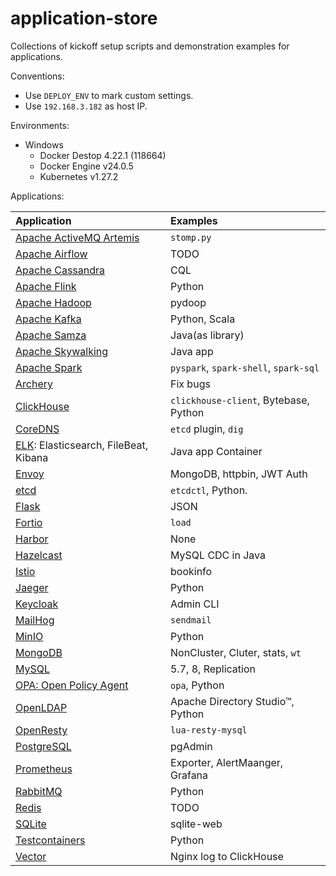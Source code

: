 # application-store
Collections of kickoff setup scripts and demonstration examples for applications.

Conventions:

- Use `DEPLOY_ENV` to mark custom settings.
- Use `192.168.3.182` as host IP.

Environments:

- Windows
  - Docker Destop 4.22.1 (118664)
  - Docker Engine v24.0.5
  - Kubernetes v1.27.2

Applications:

| Application                                             | Examples                              |
| :------------------------------------------------------ | :------------------------------------ |
| [Apache ActiveMQ Artemis](./activemq/README.md)         | `stomp.py`                            |
| [Apache Airflow](./airflow/README.md)                   | TODO                                  |
| [Apache Cassandra](./cassandra/README.md)               | CQL                                   |
| [Apache Flink](./flink/README.md)                       | Python                                |
| [Apache Hadoop](./hadoop/README.md)                     | pydoop                                |
| [Apache Kafka](./kafka/README.md)                       | Python, Scala                         |
| [Apache Samza](./samza/README.md)                       | Java(as library)                      |
| [Apache Skywalking](./skywalking/README.md)             | Java app                              |
| [Apache Spark](./spark/README.md)                       | `pyspark`, `spark-shell`, `spark-sql` |
| [Archery](./archery/README.md)                          | Fix bugs                              |
| [ClickHouse](./clickhouse/README.md)                    | `clickhouse-client`, Bytebase, Python |
| [CoreDNS](./coredns/README.md)                          | `etcd` plugin, `dig`                  |
| [ELK](./elk/README.md): Elasticsearch, FileBeat, Kibana | Java app Container                    |
| [Envoy](./envoy/README.md)                              | MongoDB, httpbin, JWT Auth            |
| [etcd](./etcd/README.md)                                | `etcdctl`, Python.                    |
| [Flask](./flask/README.md)                              | JSON                                  |
| [Fortio](./fortio/README.md)                            | `load`                                |
| [Harbor](./harbor/README.md)                            | None                                  |
| [Hazelcast](./hazelcast/README.md)                      | MySQL CDC in Java                     |
| [Istio](./istio/README.md)                              | bookinfo                              |
| [Jaeger](./jaeger/README.md)                            | Python                                |
| [Keycloak](./keycloak/README.md)                        | Admin CLI                             |
| [MailHog](./mailhog/README.md)                          | `sendmail`                            |
| [MinIO](./minio/README.md)                              | Python                                |
| [MongoDB](./mongodb/README.md)                          | NonCluster, Cluter, stats, `wt`       |
| [MySQL](./mysql/README.md)                              | 5.7, 8, Replication                   |
| [OPA: Open Policy Agent](./opa/README.md)               | `opa`, Python                         |
| [OpenLDAP](./openldap/README.md)                        | Apache Directory Studio™, Python      |
| [OpenResty](./openresty/README.md)                      | `lua-resty-mysql`                     |
| [PostgreSQL](./postgresql/README.md)                    | pgAdmin                               |
| [Prometheus](./prometheus/README.md)                    | Exporter, AlertMaanger, Grafana       |
| [RabbitMQ](./rabbitmq/README.md)                        | Python                                |
| [Redis](./redis/README.md)                              | TODO                                  |
| [SQLite](./sqlite/README.md)                            | sqlite-web                            |
| [Testcontainers](./testcontainers/README.md)            | Python                                |
| [Vector](./vector/README.md)                            | Nginx log to ClickHouse               |
